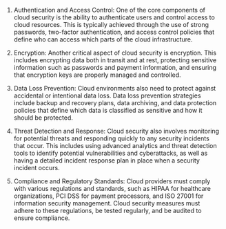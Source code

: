 

1. Authentication and Access Control: One of the core components of cloud security is the ability to authenticate users and control access to cloud resources. This is typically achieved through the use of strong passwords, two-factor authentication, and access control policies that define who can access which parts of the cloud infrastructure.

2. Encryption: Another critical aspect of cloud security is encryption. This includes encrypting data both in transit and at rest, protecting sensitive information such as passwords and payment information, and ensuring that encryption keys are properly managed and controlled.

3. Data Loss Prevention: Cloud environments also need to protect against accidental or intentional data loss. Data loss prevention strategies include backup and recovery plans, data archiving, and data protection policies that define which data is classified as sensitive and how it should be protected.

4. Threat Detection and Response: Cloud security also involves monitoring for potential threats and responding quickly to any security incidents that occur. This includes using advanced analytics and threat detection tools to identify potential vulnerabilities and cyberattacks, as well as having a detailed incident response plan in place when a security incident occurs.

5. Compliance and Regulatory Standards: Cloud providers must comply with various regulations and standards, such as HIPAA for healthcare organizations, PCI DSS for payment processors, and ISO 27001 for information security management. Cloud security measures must adhere to these regulations, be tested regularly, and be audited to ensure compliance.